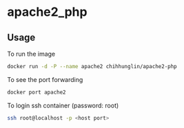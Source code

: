 # apache2_php

## Usage
To run the image
```sh
docker run -d -P --name apache2 chihhunglin/apache2-php
```
To see the port forwarding
```sh
docker port apache2
```
To login ssh container (password: root)
```sh
ssh root@localhost -p <host port>
```
